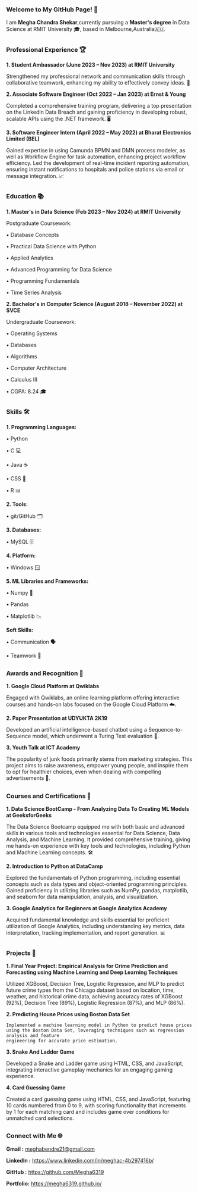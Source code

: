 ### Welcome to My GitHub Page! 👋

I am **Megha Chandra Shekar**,currently pursuing a **Master's degree** in Data Science at RMIT University 🎓, 
based in Melbourne,Australia🇦🇺.

## 

### Professional Experience 🏆

**1. Student Ambassador (June 2023 – Nov 2023) at RMIT University**
   
   Strengthened my professional network and communication skills through collaborative teamwork, 
   enhancing my ability to effectively convey ideas. 🤝

**2. Associate Software Engineer (Oct 2022 – Jan 2023) at Ernst & Young**
   
   Completed a comprehensive training program, 
   delivering a top presentation on the LinkedIn Data Breach and
   gaining proficiency in developing robust, scalable APIs using the
   .NET framework. 🖥️

**3. Software Engineer Intern (April 2022 – May 2022) at Bharat Electronics Limited (BEL)**
   
   Gained expertise in using Camunda BPMN and DMN process modeler,
   as well as Workflow Engine for task automation, enhancing project workflow efficiency.
   Led the development of real-time incident reporting automation, 
   ensuring instant notifications to hospitals and 
   police stations via email or message integration. 📈

##

### Education 📚

**1. Master's in Data Science (Feb 2023 – Nov 2024) at RMIT University**
   
Postgraduate Coursework:

• Database Concepts

• Practical Data Science with Python

• Applied Analytics

• Advanced Programming for Data Science

• Programming Fundamentals

• Time Series Analysis

**2. Bachelor's in Computer Science (August 2018 – November 2022) at SVCE**
   
Undergraduate Coursework:

• Operating Systems

• Databases

• Algorithms

• Computer Architecture

• Calculus III

• CGPA: 8.24 🎓

##

### Skills 🛠️

**1. Programming Languages:**

• Python 

• C 💻

• Java ☕

• CSS 🎨

• R 📊

**2. Tools:**

• git/GitHub 🗂️

**3. Databases:**

• MySQL 🗄️

**4. Platform:**

• Windows 🪟

**5. ML Libraries and Frameworks:**

• Numpy 🔢

• Pandas 

• Matplotlib 📉

**Soft Skills:**

• Communication 🗣️

• Teamwork 🤝

##

### Awards and Recognition 🏅

**1. Google Cloud Platform at Qwiklabs**
   
   Engaged with Qwiklabs, an online learning platform offering interactive courses and hands-on labs focused on the Google Cloud Platform ☁️.

**2. Paper Presentation at UDYUKTA 2K19**
 
   Developed an artificial intelligence-based chatbot using a Sequence-to-Sequence model, which underwent a Turing Test evaluation 🤖.

**3. Youth Talk at ICT Academy**
 
   The popularity of junk foods primarily stems from marketing strategies. This project aims to raise awareness, empower young people, and inspire them to opt for healthier
   choices, even when dealing with compelling advertisements 🌱.

##

### Courses and Certifications 📜

**1. Data Science BootCamp - From Analyzing Data To Creating ML Models at GeeksforGeeks**
   
  The Data Science Bootcamp equipped me with both basic and advanced skills in various tools and technologies essential for Data Science, Data Analysis, and Machine Learning. 
  It provided comprehensive training, giving me hands-on experience with key tools and technologies, including Python and Machine Learning concepts. 🛠️

**2. Introduction to Python at DataCamp**

  Explored the fundamentals of Python programming, including essential concepts such as data types and object-oriented programming principles. Gained proficiency in utilizing 
  libraries such as NumPy, pandas, matplotlib, and seaborn for data manipulation, analysis, and visualization. 

**3. Google Analytics for Beginners at Google Analytics Academy**

   Acquired fundamental knowledge and skills essential for proficient utilization of Google Analytics, including understanding key metrics, data interpretation, tracking 
   implementation, and report generation. 📊

##

### Projects 🚀

**1. Final Year Project: Empirical Analysis for Crime Prediction and Forecasting using Machine Learning and Deep Learning Techniques**
   
   Utilized XGBoost, Decision Tree, Logistic Regression, and MLP to predict future crime types from the Chicago dataset based on location, time, weather, and historical crime
   data, achieving accuracy rates of XGBoost (92%), Decision Tree (89%), Logistic Regression (87%), and MLP (86%).

**2. Predicting House Prices using Boston Data Set**
   
    Implemented a machine learning model in Python to predict house prices using the Boston Data Set, leveraging techniques such as regression analysis and feature
    engineering for accurate price estimation.

**3. Snake And Ladder Game**
   
   Developed a Snake and Ladder game using HTML, CSS, and JavaScript, integrating interactive gameplay mechanics for an engaging gaming experience.

**4. Card Guessing Game**

   Created a card guessing game using HTML, CSS, and JavaScript, featuring 10 cards numbered from 0 to 9, with scoring functionality that increments by 1 for each matching 
   card  and includes game over conditions for unmatched card selections.

##

### Connect with Me 🌐

**Gmail :** meghabendre21@gmail.com

**LinkedIn :** https://www.linkedin.com/in/meghac-4b297416b/

**GitHub :**  https://github.com/Megha6319

**Portfolio:** https://megha6319.github.io/

##


